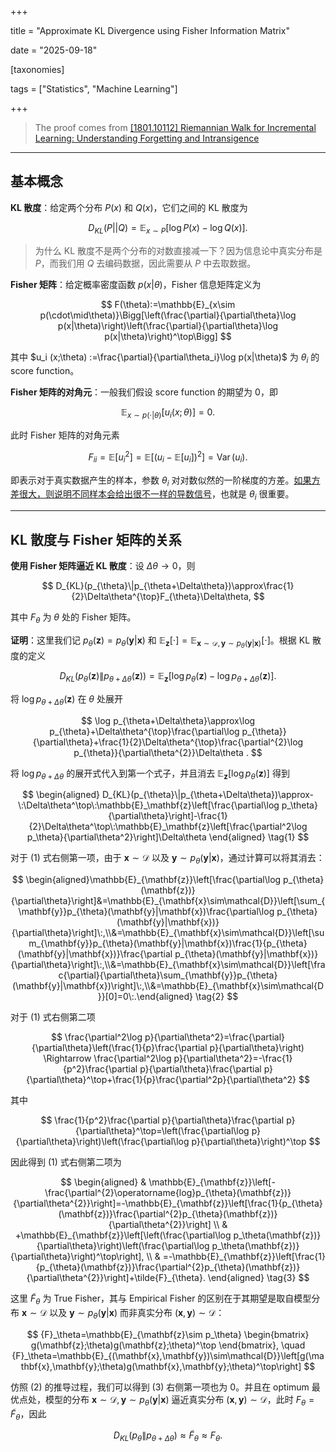 +++

title = "Approximate KL Divergence using Fisher Information Matrix"

date = "2025-09-18"

[taxonomies]

tags = ["Statistics", "Machine Learning"]

+++

> The proof comes from [[1801.10112] Riemannian Walk for Incremental Learning: Understanding Forgetting and Intransigence](https://arxiv.org/abs/1801.10112)

---

## 基本概念

**KL 散度**：给定两个分布 $P(x)$ 和 $Q(x)$，它们之间的 KL 散度为

$$
D_{KL}(P || Q) = \mathbb{E}_{x \sim P}[\log P(x) - \log Q(x)].
$$

> 为什么 KL 散度不是两个分布的对数直接减一下？因为信息论中真实分布是 $P$，而我们用 $Q$ 去编码数据，因此需要从 $P$ 中去取数据。

**Fisher 矩阵**：给定概率密度函数 $p(x | \theta)$，Fisher 信息矩阵定义为

$$
F(\theta):=\mathbb{E}_{x\sim p(\cdot\mid\theta)}\Bigg[\left(\frac{\partial}{\partial\theta}\log p(x|\theta)\right)\left(\frac{\partial}{\partial\theta}\log p(x|\theta)\right)^\top\Bigg]
$$

其中 $u_i (x;\theta) :=\frac{\partial}{\partial\theta_i}\log p(x|\theta)$ 为 $\theta_i$ 的 score function。

**Fisher 矩阵的对角元**：一般我们假设 score function 的期望为 $0$，即

$$
\mathbb{E}_{x\sim p(\cdot|\theta)}[u_i(x;\theta)]=0.
$$

此时 Fisher 矩阵的对角元素

$$
F_{ii} = \mathbb{E}\left[u_i^2\right] = \mathbb{E} \left[(u_i - \mathbb{E}[u_i])^2 \right] = \operatorname{Var}(u_i).
$$

即表示对于真实数据产生的样本，参数 $\theta_i$ 对对数似然的一阶梯度的方差。<u>如果方差很大，则说明不同样本会给出很不一样的导数信号</u>，也就是 $\theta_i$ 很重要。

---

## KL 散度与 Fisher 矩阵的关系

**使用 Fisher 矩阵逼近 KL 散度**：设 $\Delta \theta \to 0$，则

$$
D_{KL}(p_{\theta}\|p_{\theta+\Delta\theta})\approx\frac{1}{2}\Delta\theta^{\top}F_{\theta}\Delta\theta,
$$

其中 $F_\theta$ 为 $\theta$ 处的 Fisher 矩阵。

**证明**：这里我们记 $p_\theta(\mathbf{z})=p_\theta(\mathbf{y}|\mathbf{x})$ 和 $\mathbb{E}_{\mathbf{z}}[\cdot]=\mathbb{E}_{\mathbf{x}\sim\mathcal{D},\mathbf{y}\sim p_{\theta}(\mathbf{y}|\mathbf{x})}[\cdot]$。根据 KL 散度的定义

$$
D_{KL}(p_{\theta}(\mathbf{z})\|p_{\theta+\Delta\theta}(\mathbf{z}))=\mathbb{E}_{\mathbf{z}}\left[\log p_{\theta}(\mathbf{z})-\log p_{\theta+\Delta\theta}(\mathbf{z})\right].
$$

将 $\log p_{\theta + \Delta \theta}(\mathbf{z})$ 在 $\theta$ 处展开

$$
\log p_{\theta+\Delta\theta}\approx\log p_{\theta}+\Delta\theta^{\top}\frac{\partial\log p_{\theta}}{\partial\theta}+\frac{1}{2}\Delta\theta^{\top}\frac{\partial^{2}\log p_{\theta}}{\partial\theta^{2}}\Delta\theta .
$$

将 $\log p_{\theta+\Delta\theta}$ 的展开式代入到第一个式子，并且消去 $\mathbb{E}_{\mathbf{z}}[\log p_{\theta}(\mathbf{z})]$ 得到

$$
\begin{aligned}
D_{KL}(p_{\theta}\|p_{\theta+\Delta\theta})\approx-\:\Delta\theta^\top\:\mathbb{E}_\mathbf{z}\left[\frac{\partial\log p_\theta}{\partial\theta}\right]-\frac{1}{2}\Delta\theta^\top\:\mathbb{E}_\mathbf{z}\left[\frac{\partial^2\log p_\theta}{\partial\theta^2}\right]\Delta\theta
\end{aligned} \tag{1}
$$

对于 (1) 式右侧第一项，由于 $\mathbf{x} \sim \mathcal{D}$ 以及 $\mathbf{y} \sim p_\theta(\mathbf{y}|\mathbf{x})$，通过计算可以将其消去：

$$
\begin{aligned}\mathbb{E}_{\mathbf{z}}\left[\frac{\partial\log p_{\theta}(\mathbf{z})}{\partial\theta}\right]&=\mathbb{E}_{\mathbf{x}\sim\mathcal{D}}\left[\sum_{\mathbf{y}}p_{\theta}(\mathbf{y}|\mathbf{x})\frac{\partial\log p_{\theta}(\mathbf{y}|\mathbf{x})}{\partial\theta}\right]\:,\\&=\mathbb{E}_{\mathbf{x}\sim\mathcal{D}}\left[\sum_{\mathbf{y}}p_{\theta}(\mathbf{y}|\mathbf{x})\frac{1}{p_{\theta}(\mathbf{y}|\mathbf{x})}\frac{\partial p_{\theta}(\mathbf{y}|\mathbf{x})}{\partial\theta}\right]\:,\\&=\mathbb{E}_{\mathbf{x}\sim\mathcal{D}}\left[\frac{\partial}{\partial\theta}\sum_{\mathbf{y}}p_{\theta}(\mathbf{y}|\mathbf{x})\right]\:,\\&=\mathbb{E}_{\mathbf{x}\sim\mathcal{D}}[0]=0\:.\end{aligned} \tag{2}
$$

对于 (1) 式右侧第二项

$$
\frac{\partial^2\log p}{\partial\theta^2}=\frac{\partial}{\partial\theta}\left(\frac{1}{p}\frac{\partial p}{\partial\theta}\right) 
\Rightarrow 
\frac{\partial^2\log p}{\partial\theta^2}=-\frac{1}{p^2}\frac{\partial p}{\partial\theta}\frac{\partial p}{\partial\theta}^\top+\frac{1}{p}\frac{\partial^2p}{\partial\theta^2}
$$

其中

$$
\frac{1}{p^2}\frac{\partial p}{\partial\theta}\frac{\partial p}{\partial\theta}^\top=\left(\frac{\partial\log p}{\partial\theta}\right)\left(\frac{\partial\log p}{\partial\theta}\right)^\top
$$

因此得到 (1) 式右侧第二项为

$$
\begin{aligned}
 & \mathbb{E}_{\mathbf{z}}\left[-\frac{\partial^{2}\operatorname{log}p_{\theta}(\mathbf{z})}{\partial\theta^{2}}\right]=-\mathbb{E}_{\mathbf{z}}\left[\frac{1}{p_{\theta}(\mathbf{z})}\frac{\partial^{2}p_{\theta}(\mathbf{z})}{\partial\theta^{2}}\right] \\
 & +\mathbb{E}_{\mathbf{z}}\left[\left(\frac{\partial\log p_\theta(\mathbf{z})}{\partial\theta}\right)\left(\frac{\partial\log p_\theta(\mathbf{z})}{\partial\theta}\right)^\top\right], \\
 & =-\mathbb{E}_{\mathbf{z}}\left[\frac{1}{p_{\theta}(\mathbf{z})}\frac{\partial^{2}p_{\theta}(\mathbf{z})}{\partial\theta^{2}}\right]+\tilde{F}_{\theta}.
\end{aligned} \tag{3}
$$

这里 $\tilde{F}_\theta$ 为 True Fisher，其与 Empirical Fisher 的区别在于其期望是取自模型分布 $\mathbf{x} \sim \mathcal{D}$ 以及 $\mathbf{y} \sim p_\theta(\mathbf{y}|\mathbf{x})$ 而非真实分布 $(\mathbf{x}, \mathbf{y}) \sim \mathcal{D}$：

$$
{F}_\theta=\mathbb{E}_{\mathbf{z}\sim p_\theta}
\begin{bmatrix}
g(\mathbf{z};\theta)g(\mathbf{z};\theta)^\top
\end{bmatrix}, \quad 
{F}_\theta=\mathbb{E}_{(\mathbf{x},\mathbf{y})\sim\mathcal{D}}\left[g(\mathbf{x},\mathbf{y};\theta)g(\mathbf{x},\mathbf{y};\theta)^\top\right]
$$

仿照 (2) 的推导过程，我们可以得到 (3) 右侧第一项也为 $0$。并且在 optimum 最优点处，模型的分布 $\mathbf{x} \sim \mathcal{D}, \mathbf{y} \sim p_\theta(\mathbf{y}|\mathbf{x})$ 逼近真实分布 $(\mathbf{x}, \mathbf{y}) \sim \mathcal{D}$，此时 $F_\theta = \tilde{F}_\theta$，因此

$$
D_{KL}(p_{\theta}\|p_{\theta+\Delta\theta})\approx \tilde{F}_{\theta} \approx F_\theta.
$$



‍

‍
